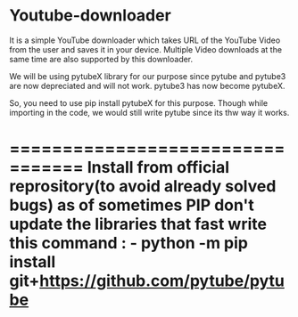 # Youtube-downloader
It is a simple YouTube downloader which takes URL of the YouTube Video from the user and saves it in your device. Multiple Video downloads at the same time are also supported by this downloader. 

We will be using pytubeX library for our purpose since pytube and pytube3 are now depreciated and will not work. pytube3 has now become pytubeX.

So, you need to use pip install pytubeX for this purpose. Though while importing in the code, we would still write pytube since its thw way it works.

=================================
Install from official reprository(to avoid already solved bugs) as of sometimes PIP don't update the libraries that fast
write this command : - 
python -m pip install git+https://github.com/pytube/pytube
=================================
